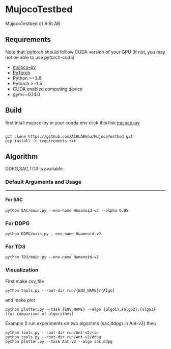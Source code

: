 # MujocoTestbed

MujocoTestbed of AIRLAB


## Requirements
Note that: pytorch should folllow CUDA version of your GPU (If not, you may not be able to use pytorch-cuda)
*   [mujoco-py](https://github.com/AIRLABkhu/Manuals/tree/main/Reinforcement%20Learning/Mujoco)
*   [PyTorch](http://pytorch.org/)
* Python >=3.8
* Pytorch >=1.5
* CUDA enabled computing device
* gym==0.14.0

## Build

first intall mujoco-py in your conda env click this link  [mujoco-py](https://github.com/AIRLABkhu/Manuals/tree/main/Reinforcement%20Learning/Mujoco)
<pre><code>
git clone https://github.com/AIRLABkhu/MujocoTestbed.git
pip install -r requirements.txt
</code></pre>

## Algorithm
DDPG,SAC,TD3 is available. 

### Default Arguments and Usage
------------

#### For SAC

```
python SAC/main.py --env-name Humanoid-v2 --alpha 0.05
```

### For DDPG
```
python DDPG/main.py --env-name Huamnoid-v2
```

### For TD3
```
python TD3/main.py --env-name Humanoid-v2
```


### Visualization

First make csv_file
```
python tools.py --root-dir run/{ENV_NAME}/{Algo}
```
and make plot
```
python plotter.py --task {ENV_NAME} --algo {algo1},{algo2},{algo3} (for comparison of algorithms)
```
Example (I run experiments on two algoritms (sac,ddpg) in Ant-v2) then
```
python tools.py --root-dir run/Ant-v2/sac
python tools.py --root-dir run/Ant-v2/ddpg
python plotter.py --task Ant-v2 --algo sac,ddpg
```
